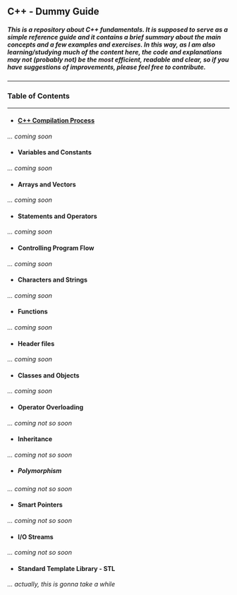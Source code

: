## C++ - Dummy Guide
##### This is a repository about C++ fundamentals. It is supposed to serve as a simple reference guide and it contains a brief summary about the main concepts and a few examples and exercises. In this way, as I am also learning/studying much of the content here, the code and explanations may not (probably not) be the most efficient, readable and clear, so if you have suggestions of improvements, please feel free to contribute.
---
### Table of Contents
---
* #### [C++ Compilation Process](content/compilation-process/README.md)
_... coming soon_
* #### Variables and Constants
_... coming soon_

* #### Arrays and Vectors
_... coming soon_

* #### Statements and Operators
_... coming soon_

* #### Controlling Program Flow
_... coming soon_

* #### Characters and Strings
_... coming soon_

* #### Functions
_... coming soon_

* #### Header files
_... coming soon_

* #### Classes and Objects
_... coming soon_

* #### Operator Overloading
_... coming not so soon_

* #### Inheritance
_... coming not so soon_

* ##### Polymorphism
_... coming not so soon_

* #### Smart Pointers
_... coming not so soon_

* #### I/O Streams
_... coming not so soon_

* #### Standard Template Library - STL
_... actually, this is gonna take a while_